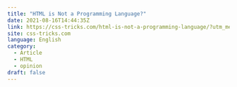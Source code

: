 ```yaml
---
title: "HTML is Not a Programming Language?"
date: 2021-08-16T14:44:35Z
link: https://css-tricks.com/html-is-not-a-programming-language/?utm_medium=RSS&utm_source=news.12bit.vn
site: css-tricks.com
language: English
category:
  - Article
  - HTML
  - opinion
draft: false
---
```

